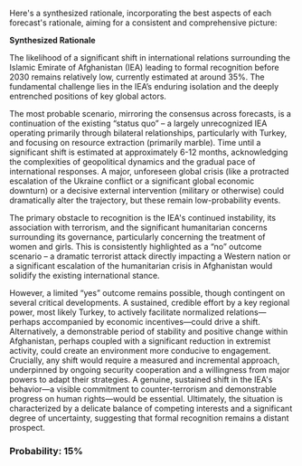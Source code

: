 Here's a synthesized rationale, incorporating the best aspects of each forecast's rationale, aiming for a consistent and comprehensive picture:

**Synthesized Rationale**

The likelihood of a significant shift in international relations surrounding the Islamic Emirate of Afghanistan (IEA) leading to formal recognition before 2030 remains relatively low, currently estimated at around 35%. The fundamental challenge lies in the IEA’s enduring isolation and the deeply entrenched positions of key global actors.

The most probable scenario, mirroring the consensus across forecasts, is a continuation of the existing “status quo” – a largely unrecognized IEA operating primarily through bilateral relationships, particularly with Turkey, and focusing on resource extraction (primarily marble).  Time until a significant shift is estimated at approximately 6-12 months, acknowledging the complexities of geopolitical dynamics and the gradual pace of international responses.  A major, unforeseen global crisis (like a protracted escalation of the Ukraine conflict or a significant global economic downturn) or a decisive external intervention (military or otherwise) could dramatically alter the trajectory, but these remain low-probability events.

The primary obstacle to recognition is the IEA's continued instability, its association with terrorism, and the significant humanitarian concerns surrounding its governance, particularly concerning the treatment of women and girls. This is consistently highlighted as a “no” outcome scenario – a dramatic terrorist attack directly impacting a Western nation or a significant escalation of the humanitarian crisis in Afghanistan would solidify the existing international stance.

However, a limited “yes” outcome remains possible, though contingent on several critical developments. A sustained, credible effort by a key regional power, most likely Turkey, to actively facilitate normalized relations—perhaps accompanied by economic incentives—could drive a shift. Alternatively, a demonstrable period of stability and positive change within Afghanistan, perhaps coupled with a significant reduction in extremist activity, could create an environment more conducive to engagement. Crucially, any shift would require a measured and incremental approach, underpinned by ongoing security cooperation and a willingness from major powers to adapt their strategies. A genuine, sustained shift in the IEA's behavior—a visible commitment to counter-terrorism and demonstrable progress on human rights—would be essential.  Ultimately, the situation is characterized by a delicate balance of competing interests and a significant degree of uncertainty, suggesting that formal recognition remains a distant prospect.

### Probability: 15%